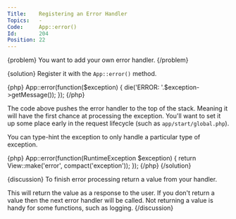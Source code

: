 ```yaml
---
Title:    Registering an Error Handler
Topics:   -
Code:     App::error()
Id:       204
Position: 22
---
```


{problem}
You want to add your own error handler.
{/problem}

{solution}
Register it with the `App::error()` method.

{php}
App::error(function($exception)
{
    die('ERROR: '.$exception->getMessage());
});
{/php}

The code above pushes the error handler to the top of the stack. Meaning it will have the first chance at processing the exception. You'll want to set it up some place early in the request lifecycle (such as `app/start/global.php`).

You can type-hint the exception to only handle a particular type of exception.

{php}
App::error(function(RuntimeException $exception)
{
    return View::make('error', compact('exception'));
});
{/php}
{/solution}

{discussion}
To finish error processing return a value from your handler.

This will return the value as a response to the user. If you don't return a value then the next error handler will be called. Not returning a value is handy for some functions, such as logging.
{/discussion}
